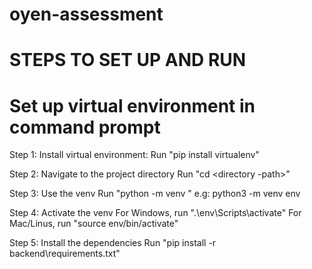 # oyen-assessment

# STEPS TO SET UP AND RUN
# Set up virtual environment in command prompt
Step 1: Install virtual environment:
Run "pip install virtualenv"

Step 2: Navigate to the project directory
Run "cd <directory -path>"

Step 3: Use the venv
Run "python<version> -m venv <virtual-environment-name>"
e.g:  python3 -m venv env

Step 4: Activate the venv
For Windows, run ".\env\Scripts\activate"
For Mac/Linus, run "source env/bin/activate"

Step 5: Install the dependencies
Run "pip install -r backend\requirements.txt"
